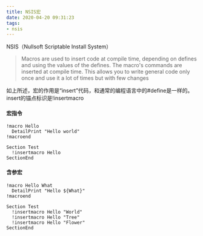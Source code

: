 ```yaml
---
title: NSIS宏
date: 2020-04-20 09:31:23
tags:
- nsis
---
```

NSIS（Nullsoft Scriptable Install System）

> Macros are used to insert code at compile time, depending on defines and using the values of the defines. The macro's commands are inserted at compile time. This allows you to write general code only once and use it a lot of times but with few changes

如上所述，宏的作用是“insert”代码，和通常的编程语言中的#define是一样的。insert的锚点标识是!insertmacro<br>

#### 宏指令
```
!macro Hello
  DetailPrint "Hello world"
!macroend
 
Section Test
  !insertmacro Hello
SectionEnd
```
#### 含参宏
```
!macro Hello What
  DetailPrint "Hello ${What}"
!macroend
 
Section Test
  !insertmacro Hello "World"
  !insertmacro Hello "Tree"
  !insertmacro Hello "Flower"
SectionEnd
```